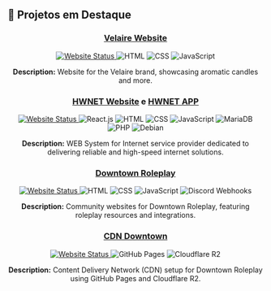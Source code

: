 ## 🌟 **Projetos em Destaque**

<div style="text-align: center;">

### [Velaire Website](https://velaire.com.br)
<a href="https://velaire.com.br">
        <img src="https://img.shields.io/website-up-down-green-red/http/velaire.com.br.svg" alt="Website Status" />
    </a>
    <img src="https://img.shields.io/badge/HTML-5-orange?style=flat-square&logo=html5" alt="HTML" />
    <img src="https://img.shields.io/badge/CSS-3-blue?style=flat-square&logo=css3" alt="CSS" />
    <img src="https://img.shields.io/badge/JavaScript-ES6-yellow?style=flat-square&logo=javascript" alt="JavaScript" />
    <p><strong>Description:</strong> Website for the Velaire brand, showcasing aromatic candles and more.</p>
</div>

<div style="text-align: center;">

### [HWNET Website](https://hwnet.com.br) e [HWNET APP]()
<a href="https://hwnet.com.br">
        <img src="https://img.shields.io/website-up-down-green-red/http/hwnet.com.br.svg" alt="Website Status" />
    </a>
    <img src="https://img.shields.io/badge/React.js-16.13.1-blue?style=flat-square&logo=react" alt="React.js" />
    <img src="https://img.shields.io/badge/HTML-5-orange?style=flat-square&logo=html5" alt="HTML" />
    <img src="https://img.shields.io/badge/CSS-3-blue?style=flat-square&logo=css3" alt="CSS" />
    <img src="https://img.shields.io/badge/JavaScript-ES6-yellow?style=flat-square&logo=javascript" alt="JavaScript" />
    <img src="https://img.shields.io/badge/MariaDB-10.5.9-blue?style=flat-square&logo=mariadb" alt="MariaDB" />
    <img src="https://img.shields.io/badge/PHP-7.4-purple?style=flat-square&logo=php" alt="PHP" />
    <img src="https://img.shields.io/badge/Debian-10-red?style=flat-square&logo=debian" alt="Debian" />
    <p><strong>Description:</strong> WEB System for Internet service provider dedicated to delivering reliable and high-speed internet solutions.</p>
</div>

<div style="text-align: center;">

### [Downtown Roleplay](https://www.downtownroleplay.com.br)
<a href="https://www.downtownroleplay.com.br">
        <img src="https://img.shields.io/website-up-down-green-red/http/www.downtownroleplay.com.br.svg" alt="Website Status" />
</a>
    <img src="https://img.shields.io/badge/HTML-5-orange?style=flat-square&logo=html5" alt="HTML" />
    <img src="https://img.shields.io/badge/CSS-3-blue?style=flat-square&logo=css3" alt="CSS" />
    <img src="https://img.shields.io/badge/JavaScript-ES6-yellow?style=flat-square&logo=javascript" alt="JavaScript" />
    <img src="https://img.shields.io/badge/Discord%20Webhooks-Enabled-blue?style=flat-square&logo=discord" alt="Discord Webhooks" />
    <p><strong>Description:</strong> Community websites for Downtown Roleplay, featuring roleplay resources and integrations.</p>
</div>

<div style="text-align: center;">

### [CDN Downtown](https://github.com/Saulo-Peixoto/downtown-cdn)
<a href="https://cdn.downtownrp.com.br">
        <img src="https://img.shields.io/website-up-down-green-red/http/www.downtownrp.com.br.svg" alt="Website Status" />
</a>
<a href="https://github.com/downtown-roleplay/downtown-images/">
    </a>
    <img src="https://img.shields.io/badge/GitHub%20Pages-Active-blue?style=flat-square&logo=github" alt="GitHub Pages" />
    <img src="https://img.shields.io/badge/Cloudflare%20R2-Storage-orange?style=flat-square&logo=cloudflare" alt="Cloudflare R2" />
    <p><strong>Description:</strong> Content Delivery Network (CDN) setup for Downtown Roleplay using GitHub Pages and Cloudflare R2.</p>
</div>

